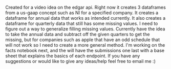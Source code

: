 Created for a video idea on the edgar api. Right now it creates 3 dataframes from a us-gaap concept such as NI for a specified company.
It creates a dataframe for annual data that works as intended currently. It also creates a dataframe for quarterly data that still has some missing values. 
I need to figure out a way to generalize filling missing values. Currently have the idea to take the annual data and subtract off the given quarters to get the missing, but
for companies such as apple that have an odd schedule that will not work so I need to create a more general method. 
I'm working on the facts notebook next,  and the will have the submissions one last with a base sheet that explains the basics of each endpoint.
If you have any suggestions or would like to give any ideas/help feel free to email me :)
